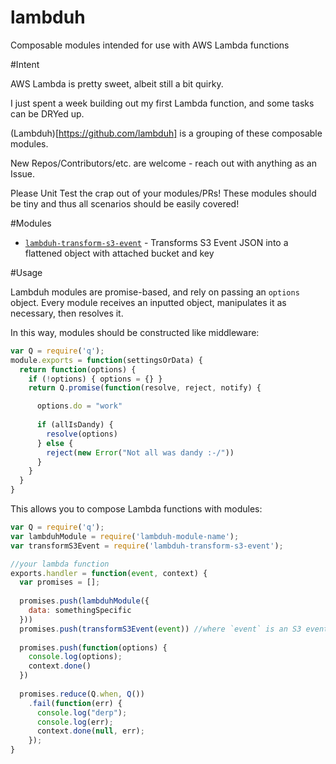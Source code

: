 # lambduh
Composable modules intended for use with AWS Lambda functions

#Intent

AWS Lambda is pretty sweet, albeit still a bit quirky.

I just spent a week building out my first Lambda function,
and some tasks can be DRYed up. 

(Lambduh)[https://github.com/lambduh] is a grouping of these composable modules.

New Repos/Contributors/etc. are welcome - reach out with anything as an Issue.

Please Unit Test the crap out of your modules/PRs! These modules should be tiny and thus all scenarios should be easily covered!

#Modules

- [`lambduh-transform-s3-event`](https://github.com/lambduh/lambduh-transform-s3-event) - Transforms S3 Event JSON into a flattened object with attached bucket and key

#Usage

Lambduh modules are promise-based, and rely on passing an `options` object. Every module receives an inputted object, manipulates it as necessary, then resolves it. 

In this way, modules should be constructed like middleware:

```javascript
var Q = require('q');
module.exports = function(settingsOrData) {
  return function(options) {
    if (!options) { options = {} }
    return Q.promise(function(resolve, reject, notify) {

      options.do = "work"
      
      if (allIsDandy) {
        resolve(options)
      } else {
        reject(new Error("Not all was dandy :-/"))
      }
    }
  }
}
```

This allows you to compose Lambda functions with modules:

```javascript
var Q = require('q');
var lambduhModule = require('lambduh-module-name');
var transformS3Event = require('lambduh-transform-s3-event');

//your lambda function
exports.handler = function(event, context) {
  var promises = [];
  
  promises.push(lambduhModule({
    data: somethingSpecific
  }))
  promises.push(transformS3Event(event)) //where `event` is an S3 event
  
  promises.push(function(options) {
    console.log(options);
    context.done()
  })
  
  promises.reduce(Q.when, Q())
    .fail(function(err) {
      console.log("derp");
      console.log(err);
      context.done(null, err);
    });
}
```
